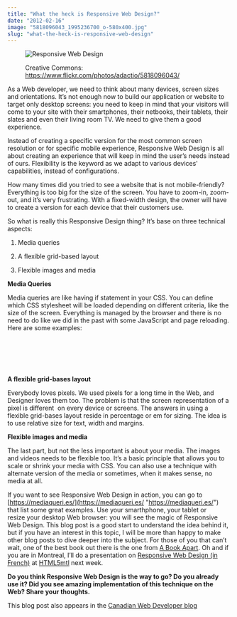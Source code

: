 ```yaml
---
title: "What the heck is Responsive Web Design?"
date: "2012-02-16"
image: "5818096043_1995236700_o-580x400.jpg"
slug: "what-the-heck-is-responsive-web-design"
---
```


<figure>

![](images/5818096043_1995236700_o-580x400.jpg "Responsive Web Design")

<figcaption>

Creative Commons: https://www.flickr.com/photos/adactio/5818096043/

</figcaption>

</figure>

As a Web developer, we need to think about many devices, screen sizes and orientations. It’s not enough now to build our application or website to target only desktop screens: you need to keep in mind that your visitors will come to your site with their smartphones, their netbooks, their tablets, their slates and even their living room TV. We need to give them a good experience.

Instead of creating a specific version for the most common screen resolution or for specific mobile experience, Responsive Web Design is all about creating an experience that will keep in mind the user’s needs instead of ours. Flexibility is the keyword as we adapt to various devices' capabilities, instead of configurations.

How many times did you tried to see a website that is not mobile-friendly? Everything is too big for the size of the screen. You have to zoom-in, zoom-out, and it’s very frustrating. With a fixed-width design, the owner will have to create a version for each device that their customers use.

So what is really this Responsive Design thing? It’s base on three technical aspects:

1. Media queries
    
2. A flexible grid-based layout
    
3. Flexible images and media
    

**Media Queries**

Media queries are like having if statement in your CSS. You can define which CSS stylesheet will be loaded depending on different criteria, like the size of the screen. Everything is managed by the browser and there is no need to do like we did in the past with some JavaScript and page reloading. Here are some examples:

```
	

	 

	
```

**A flexible grid-bases layout**

Everybody loves pixels. We used pixels for a long time in the Web, and Designer loves them too. The problem is that the screen representation of a pixel is different  on every device or screens. The answers in using a flexible grid-bases layout reside in percentage or em for sizing. The idea is to use relative size for text, width and margins.

**Flexible images and media**

The last part, but not the less important is about your media. The images and videos needs to be flexible too. It’s a basic principle that allows you to scale or shrink your media with CSS. You can also use a technique with alternate version of the media or sometimes, when it makes sense, no media at all.

If you want to see Responsive Web Design in action, you can go to [https://mediaqueri.es/](https://mediaqueri.es/ "https://mediaqueri.es/") that list some great examples. Use your smarthphone, your tablet or resize your desktop Web browser: you will see the magic of Responsive Web Design. This blog post is a good start to understand the idea behind it, but if you have an interest in this topic, I will be more than happy to make other blog posts to dive deeper into the subject. For those of you that can’t wait, one of the best book out there is the one from [A Book Apart](https://www.abookapart.com/products/responsive-web-design). Oh and if you are in Montreal, I’ll do a presentation on [Responsive Web Design (in French)](https://www.meetup.com/HTML5mtl/events/47958602/) at [HTML5mtl](https://www.meetup.com/HTML5mtl/) next week.

**Do you think Responsive Web Design is the way to go? Do you already use it? Did you see amazing implementation of this technique on the Web? Share your thoughts.**

This blog post also appears in the [Canadian Web Developer blog](https://blogs.msdn.com/b/cdnwebdevs/)
